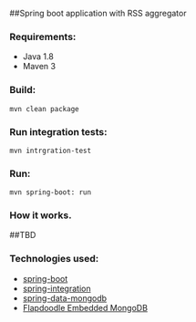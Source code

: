 ##Spring boot application with RSS aggregator

### Requirements:
- Java 1.8
- Maven 3

### Build:
 `mvn clean package`
### Run integration tests:
 `mvn intrgration-test`
### Run:
`mvn spring-boot: run`

### How it works.
##TBD

### Technologies used:
- [spring-boot](http://projects.spring.io/spring-boot/)
- [spring-integration](http://projects.spring.io/spring-integration/)
- [spring-data-mongodb](http://projects.spring.io/spring-data-mongodb/)
- [Flapdoodle Embedded MongoDB](http://github.com/flapdoodle-oss/embedmongo.flapdoodle.de)

